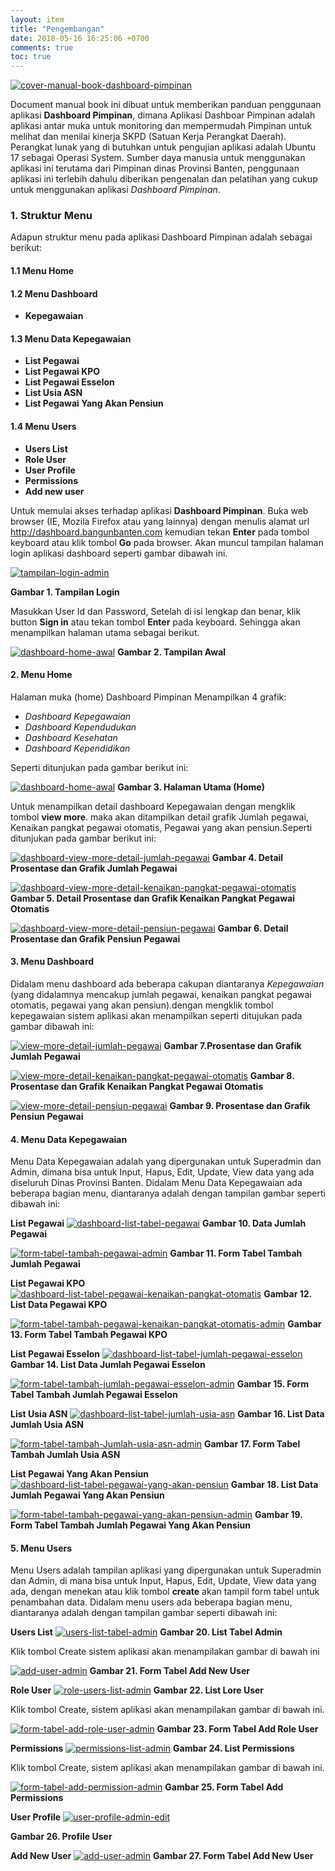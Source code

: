 ```yaml
---
layout: item
title: "Pengembangan"
date: 2018-05-16 16:25:06 +0700
comments: true
toc: true
---
```


[![cover-manual-book-dashboard-pimpinan](/document/aplikasi/dashboard-pimpinan/images/pengembangan/cover-manual-book-dashboard-pimpinan.jpeg)](/document/aplikasi/dashboard-pimpinan/images/pengembangan/cover-manual-book-dashboard-pimpinan.jpeg)

Document manual book ini dibuat untuk memberikan panduan penggunaan aplikasi **Dashboard Pimpinan**, dimana Aplikasi Dashboar Pimpinan adalah aplikasi antar muka untuk monitoring dan mempermudah Pimpinan untuk melihat dan menilai kinerja SKPD (Satuan Kerja Perangkat Daerah). Perangkat lunak yang di butuhkan untuk pengujian aplikasi adalah Ubuntu 17 sebagai Operasi System. Sumber daya manusia untuk menggunakan aplikasi ini terutama dari Pimpinan dinas Provinsi Banten, penggunaan aplikasi ini terlebih dahulu diberikan pengenalan dan pelatihan yang cukup untuk menggunakan aplikasi *Dashboard Pimpinan*.

### 1. Struktur Menu
Adapun struktur menu pada aplikasi Dashboard Pimpinan adalah sebagai berikut:
#### 1.1 Menu Home

#### 1.2 Menu Dashboard
- **Kepegawaian**

#### 1.3 Menu Data Kepegawaian
- **List Pegawai**
- **List Pegawai KPO**
- **List Pegawai Esselon**
- **List Usia ASN**
- **List Pegawai Yang Akan Pensiun**

#### 1.4 **Menu Users**
- **Users List**
- **Role User**
- **User Profile**
- **Permissions**
- **Add new user**

Untuk memulai akses terhadap aplikasi **Dashboard Pimpinan**. Buka web browser (IE, Mozila Firefox atau yang lainnya) dengan menulis alamat url http://dashboard.bangunbanten.com kemudian tekan **Enter** pada tombol keyboard atau klik tombol **Go** pada browser. Akan muncul tampilan halaman login aplikasi dashboard seperti gambar dibawah ini.

[![tampilan-login-admin](/document/aplikasi/dashboard-pimpinan/images/pengembangan/tampilan-login-admin.png)](/document/aplikasi/dashboard-pimpinan/images/pengembangan/tampilan-login-admin.png)

**Gambar 1. Tampilan Login**

Masukkan User Id dan Password, Setelah di isi lengkap dan benar, klik button **Sign in** atau tekan tombol **Enter** pada keyboard. Sehingga akan menampilkan halaman utama sebagai berikut.

[![dashboard-home-awal](/document/aplikasi/dashboard-pimpinan/images/pengembangan/dashboard-home-awal.png)](/document/aplikasi/dashboard-pimpinan/images/pengembangan/dashboard-home-awal.png)
**Gambar 2. Tampilan Awal**

#### 2. Menu Home
Halaman muka (home) Dashboard Pimpinan Menampilkan 4 grafik:

- *Dashboard Kepegawaian*
- *Dashboard Kependudukan*
- *Dashboard Kesehatan*
- *Dashboard Kependidikan*

Seperti ditunjukan pada gambar berikut ini:

[![dashboard-home-awal](/document/aplikasi/dashboard-pimpinan/images/pengembangan/dashboard-home-awal.png)](/document/aplikasi/dashboard-pimpinan/images/pengembangan/dashboard-home-awal.png)
**Gambar 3. Halaman Utama (Home)**

Untuk menampilkan detail dashboard Kepegawaian dengan mengklik tombol **view more**.
maka akan ditampilkan detail grafik Jumlah pegawai, Kenaikan pangkat pegawai otomatis, Pegawai yang akan pensiun.Seperti ditunjukan pada gambar berikut ini:

[![dashboard-view-more-detail-jumlah-pegawai](/document/aplikasi/dashboard-pimpinan/images/pengembangan/view-more-detail-jumlah-pegawai.png)](/document/aplikasi/dashboard-pimpinan/images/pengembangan/view-more-detail-jumlah-pegawai.png)
**Gambar 4. Detail Prosentase dan Grafik Jumlah Pegawai**

[![dashboard-view-more-detail-kenaikan-pangkat-pegawai-otomatis](/document/aplikasi/dashboard-pimpinan/images/pengembangan/view-more-detail-kenaikan-pangkat-pegawai-otomatis.png)](/document/aplikasi/dashboard-pimpinan/images/pengembangan/view-more-detail-kenaikan-pangkat-pegawai-otomatis.png)
**Gambar 5. Detail Prosentase dan Grafik Kenaikan Pangkat Pegawai Otomatis**

[![dashboard-view-more-detail-pensiun-pegawai](/document/aplikasi/dashboard-pimpinan/images/pengembangan/view-more-detail-pensiun-pegawai.png)](/document/aplikasi/dashboard-pimpinan/images/pengembangan/view-more-detail-pensiun-pegawai.png)
**Gambar 6. Detail Prosentase dan Grafik Pensiun Pegawai**

#### 3. Menu Dashboard
Didalam menu dashboard ada beberapa cakupan diantaranya *Kepegawaian* (yang didalamnya mencakup jumlah pegawai, kenaikan pangkat pegawai otomatis, pegawai yang akan pensiun).dengan mengklik tombol kepegawaian sistem aplikasi akan menampilkan seperti ditujukan pada gambar dibawah ini:

[![view-more-detail-jumlah-pegawai](/document/aplikasi/dashboard-pimpinan/images/pengembangan/view-more-detail-jumlah-pegawai.png)](/document/aplikasi/dashboard-pimpinan/images/pengembangan/view-more-detail-jumlah-pegawai.png)
**Gambar 7.Prosentase dan Grafik Jumlah Pegawai**

[![view-more-detail-kenaikan-pangkat-pegawai-otomatis](/document/aplikasi/dashboard-pimpinan/images/pengembangan/view-more-detail-kenaikan-pangkat-pegawai-otomatis.png)](/document/aplikasi/dashboard-pimpinan/images/pengembangan/view-more-detail-kenaikan-pangkat-pegawai-otomatis.png)
**Gambar 8. Prosentase dan Grafik Kenaikan Pangkat Pegawai Otomatis**

[![view-more-detail-pensiun-pegawai](/document/aplikasi/dashboard-pimpinan/images/pengembangan/view-more-detail-pensiun-pegawai.png)](/document/aplikasi/dashboard-pimpinan/images/pengembangan/view-more-detail-pensiun-pegawai.png)
**Gambar 9. Prosentase dan Grafik Pensiun Pegawai**

#### 4. Menu Data Kepegawaian
Menu Data Kepegawaian adalah yang dipergunakan untuk Superadmin dan Admin, dimana bisa untuk Input, Hapus, Edit, Update, View data yang ada diseluruh Dinas Provinsi Banten. Didalam Menu Data Kepegawaian ada beberapa bagian menu, diantaranya adalah dengan tampilan gambar seperti dibawah ini:

**List Pegawai**
[![dashboard-list-tabel-pegawai](/document/aplikasi/dashboard-pimpinan/images/pengembangan/dashboard-list-tabel-pegawai.png)](/document/aplikasi/dashboard-pimpinan/images/pengembangan/dashboard-list-tabel-pegawai.png)
**Gambar 10. Data Jumlah Pegawai**

[![form-tabel-tambah-pegawai-admin](/document/aplikasi/dashboard-pimpinan/images/pengembangan/form-tabel-tambah-pegawai-admin.png)](/document/aplikasi/dashboard-pimpinan/images/pengembangan/form-tabel-tambah-pegawai-admin.png)
**Gambar 11. Form Tabel Tambah Jumlah Pegawai**

**List Pegawai KPO**
[![dashboard-list-tabel-pegawai-kenaikan-pangkat-otomatis](/document/aplikasi/dashboard-pimpinan/images/pengembangan/dashboard-list-tabel-pegawai-kenaikan-pangkat-otomatis.png)](/document/aplikasi/dashboard-pimpinan/images/pengembangan/dashboard-list-tabel-pegawai-kenaikan-pangkat-otomatis.png)
**Gambar 12. List Data Pegawai KPO**

[![form-tabel-tambah-pegawai-kenaikan-pangkat-otomatis-admin](/document/aplikasi/dashboard-pimpinan/images/pengembangan/form-tabel-tambah-pegawai-kenaikan-pangkat-otomatis-admin.png)](/document/aplikasi/dashboard-pimpinan/images/pengembangan/form-tabel-tambah-pegawai-kenaikan-pangkat-otomatis-admin)
**Gambar 13. Form Tabel Tambah Pegawai KPO**

**List Pegawai Esselon**
[![dashboard-list-tabel-jumlah-pegawai-esselon](/document/aplikasi/dashboard-pimpinan/images/pengembangan/dashboard-list-tabel-jumlah-pegawai-esselon.png)](/document/aplikasi/dashboard-pimpinan/images/pengembangan/dashboard-list-tabel-jumlah-pegawai-esselon.png)
**Gambar 14. List Data Jumlah Pegawai Esselon**

[![form-tabel-tambah-jumlah-pegawai-esselon-admin](/document/aplikasi/dashboard-pimpinan/images/pengembangan/form-tabel-tambah-jumlah-pegawai-esselon-admin.png)](/document/aplikasi/dashboard-pimpinan/images/pengembangan/form-tabel-tambah-jumlah-pegawai-esselon-admin.png)
**Gambar 15. Form Tabel Tambah Jumlah Pegawai Esselon**

**List Usia ASN**
[![dashboard-list-tabel-jumlah-usia-asn](/document/aplikasi/dashboard-pimpinan/images/pengembangan/dashboard-list-tabel-jumlah-usia-asn.png)](/document/aplikasi/dashboard-pimpinan/images/pengembangan/dashboard-list-tabel-jumlah-usia-asn.png)
**Gambar 16. List Data Jumlah Usia ASN**

[![form-tabel-tambah-Jumlah-usia-asn-admin](/document/aplikasi/dashboard-pimpinan/images/pengembangan/form-tabel-tambah-Jumlah-usia-asn-admin.png)](/document/aplikasi/dashboard-pimpinan/images/pengembangan/form-tabel-tambah-Jumlah-usia-asn-admin.png)
**Gambar 17. Form Tabel Tambah Jumlah Usia ASN**

**List Pegawai Yang Akan Pensiun**
[![dashboard-list-tabel-pegawai-yang-akan-pensiun](/document/aplikasi/dashboard-pimpinan/images/pengembangan/dashboard-list-tabel-pegawai-yang-akan-pensiun.png)](/document/aplikasi/dashboard-pimpinan/images/pengembangan/dashboard-list-tabel-pegawai-yang-akan-pensiun.png)
**Gambar 18. List Data Jumlah Pegawai Yang Akan Pensiun**

[![form-tabel-tambah-pegawai-yang-akan-pensiun-admin](/document/aplikasi/dashboard-pimpinan/images/pengembangan/form-tabel-tambah-pegawai-yang-akan-pensiun-admin.png)](/document/aplikasi/dashboard-pimpinan/images/pengembangan/form-tabel-tambah-pegawai-yang-akan-pensiun-admin.png)
**Gambar 19. Form Tabel Tambah Jumlah Pegawai Yang Akan Pensiun**

#### 5. Menu Users
Menu Users adalah tampilan aplikasi yang dipergunakan untuk Superadmin dan Admin, di mana bisa untuk Input, Hapus, Edit, Update, View data yang ada, dengan menekan atau klik tombol **create** akan tampil form tabel untuk penambahan data. Didalam menu users ada beberapa bagian menu, diantaranya adalah dengan tampilan gambar seperti dibawah ini:

**Users List**
[![users-list-tabel-admin](/document/aplikasi/dashboard-pimpinan/images/pengembangan/users-list-tabel-admin.png)](/document/aplikasi/dashboard-pimpinan/images/pengembangan/users-list-tabel-admin.png)
**Gambar 20. List Tabel Admin**

Klik tombol Create sistem aplikasi akan menampilakan gambar di bawah ini

[![add-user-admin](/document/aplikasi/dashboard-pimpinan/images/pengembangan/add-user-admin.png)](/document/aplikasi/dashboard-pimpinan/images/pengembangan/add-user-admin.png)
**Gambar 21. Form Tabel Add New User**

**Role User**
[![role-users-list-admin](/document/aplikasi/dashboard-pimpinan/images/pengembangan/role-users-list-admin.png)](/document/aplikasi/dashboard-pimpinan/images/pengembangan/role-users-list-admin.png)
**Gambar 22. List Lore User**

Klik tombol Create, sistem aplikasi akan menampilakan gambar di bawah ini.

[![form-tabel-add-role-user-admin](/document/aplikasi/dashboard-pimpinan/images/pengembangan/form-tabel-add-role-user-admin.png)](/document/aplikasi/dashboard-pimpinan/images/pengembangan/form-tabel-add-role-user-admin.png)
**Gambar 23. Form Tabel Add Role User**

**Permissions**
[![permissions-list-admin](/document/aplikasi/dashboard-pimpinan/images/pengembangan/permissions-list-admin.png)](/document/aplikasi/dashboard-pimpinan/images/pengembangan/permissions-list-admin.png)
**Gambar 24. List Permissions**

Klik tombol Create, sistem aplikasi akan menampilakan gambar di bawah ini.

[![form-tabel-add-permission-admin](/document/aplikasi/dashboard-pimpinan/images/pengembangan/form-tabel-add-permission-admin.png)](/document/aplikasi/dashboard-pimpinan/images/pengembangan/form-tabel-add-permission-admin.png)
**Gambar 25. Form Tabel Add Permissions**

**User Profile**
[![user-profile-admin-edit](/document/aplikasi/dashboard-pimpinan/images/pengembangan/user-profile-admin-edit.jpeg)](/document/aplikasi/dashboard-pimpinan/images/pengembangan/user-profile-admin-edit.jpeg)

**Gambar 26. Profile User**

**Add New User**
[![add-user-admin](/document/aplikasi/dashboard-pimpinan/images/pengembangan/add-user-admin.png)](/document/aplikasi/dashboard-pimpinan/images/pengembangan/add-user-admin.png)
**Gambar 27. Form Tabel Add New User**

